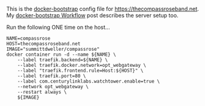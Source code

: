 This is the [docker-bootstrap](https://github.com/McFateM/docker-bootstrap) config file for https://thecompassroseband.net.  My [docker-bootstrap Workflow](https://static.grinnell.edu/blogs/McFateM/posts/008-docker-bootstrap-workflow/) post describes the server setup too.

Run the following ONE time on the host...

```
NAME=compassrose
HOST=thecompassroseband.net
IMAGE="summittdweller/compassrose"
docker container run -d --name ${NAME} \
    --label traefik.backend=${NAME} \
    --label traefik.docker.network=opt_webgateway \
    --label "traefik.frontend.rule=Host:${HOST}" \
    --label traefik.port=80 \
    --label com.centurylinklabs.watchtower.enable=true \
    --network opt_webgateway \
    --restart always \
    ${IMAGE}
```
